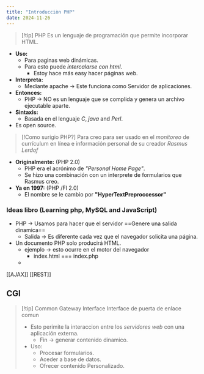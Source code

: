 ```yaml
---
title: "Introducciòn PHP"
date: 2024-11-26
---
```


>[!tip] PHP
>Es un lenguaje de programación que permite incorporar HTML.

- **Uso:**
	- Para paginas web dinámicas.
	- Para esto puede *intercalarse con html*.
		- Estoy hace más easy hacer páginas web.
- **Interpreta:**
	- Mediante apache -> Este funciona como Servidor de aplicaciones.
- **Entonces:**
	- PHP -> NO es  un lenguaje que se complida y genera un archivo ejecutable aparte.
- **Sintaxis:**
	- Basada en el lenguaje *C*, *java* and *Perl*.
- Es open source.

>[!Como surigio PHP?]
>Para creo para ser usado en el *monitoreo* de currículum en línea e información personal de su creador *Rasmus Lerdof*

- **Originalmente:** (PHP 2.0)
	- PHP era el acrónimo de *"Personal Home Page"*.
	- Se hizo una combinación con un interprete de formularios que Rasmus creo.
- **Ya en 1997:** (PHP /FI 2.0)
	- El nombre se le cambio por **"HyperTextPreproccessor"**
### Ideas libro (Learning php, MySQL and JavaScript)
- PHP -> Usamos para hacer que el servidor ==Genere una salida dinamica== 
	- Salida -> Es diferente cada vez que el navegador solicita una página. 
- Un documento PHP solo producirá HTML.
	- ejemplo -> esto ocurre en el motor del navegador
		- index.html === index.php
	- 

[[AJAX]]
[[REST]]

## CGI

>[!tip] Common Gateway Interface
>Interface de puerta de enlace comun
>- Esto perimite la interaccion entre los *servidores web* con una aplicación externa.
>	- Fin -> generar contenido dinamico.
>- Uso:
>	- Procesar formularios.
>	- Aceder a base de datos.
>	- Ofrecer contenido Personalizado.
